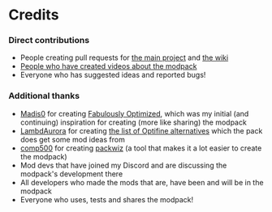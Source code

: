 # Credits

### Direct contributions

* People creating pull requests for [the main project](https://github.com/srnyx/modpack/graphs/contributors) and [the wiki](https://github.com/srnyx/wiki/graphs/contributors)
* [People who have created videos about the modpack](https://github.com/Fabulously-Optimized/fabulously-optimized#reviews)
* Everyone who has suggested ideas and reported bugs!

### Additional thanks

* [Madis0](https://github.com/Madis0) for creating [Fabulously Optimized](https://github.com/Fabulously-Optimized/fabulously-optimized), which was my initial (and continuing) inspiration for creating (more like sharing) the modpack
* [LambdAurora](https://github.com/LambdAurora) for creating [the list of Optifine alternatives](https://lambdaurora.dev/optifine_alternatives) which the pack does get some mod ideas from
* [comp500](https://github.com/comp500) for creating [packwiz](https://github.com/comp500/packwiz) (a tool that makes it a lot easier to create the modpack)
* Mod devs that have joined my Discord and are discussing the modpack's development there
* All developers who made the mods that are, have been and will be in the modpack
* Everyone who uses, tests and shares the modpack!
